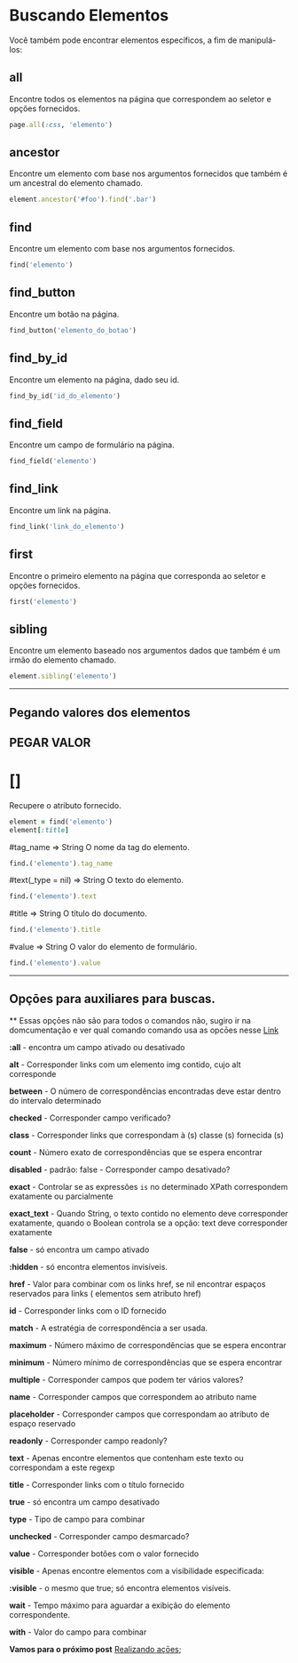 # Buscando Elementos

Você também pode encontrar elementos específicos, a fim de manipulá-los:

## all

Encontre todos os elementos na página que correspondem ao seletor e opções fornecidos.

```ruby
page.all(:css, 'elemento')
```

## ancestor

Encontre um elemento com base nos argumentos fornecidos que também é um ancestral do elemento chamado.

```ruby
element.ancestor('#foo').find('.bar')
```

## find

Encontre um elemento com base nos argumentos fornecidos.

```ruby
find('elemento')
```

## find_button

Encontre um botão na página.

```ruby
find_button('elemento_do_botao')
```

## find_by_id

Encontre um elemento na página, dado seu id.

```ruby
find_by_id('id_do_elemento')
```

## find_field

Encontre um campo de formulário na página.

```ruby
find_field('elemento')
```

## find_link

Encontre um link na página.

```ruby
find_link('link_do_elemento')
```

## first

Encontre o primeiro elemento na página que corresponda ao seletor e opções fornecidos.

```ruby
first('elemento')
```

## sibling

Encontre um elemento baseado nos argumentos dados que também é um irmão do elemento chamado.

```ruby
element.sibling('elemento')
```

----------------------------------------------------------------------------------------
## Pegando valores dos elementos

## PEGAR VALOR 

# []
Recupere o atributo fornecido.

```ruby
element = find('elemento')
element[:title] 
```

#tag_name ⇒ String
O nome da tag do elemento.

```ruby
find.('elemento').tag_name
```

#text(_type = nil) ⇒ String
O texto do elemento.

```ruby
find.('elemento').text
```

#title ⇒ String
O título do documento.

```ruby
find.('elemento').title
```

#value ⇒ String
O valor do elemento de formulário.

```ruby
find.('elemento').value
```
-----------------------------------------------------------------------------

## Opçōes para auxiliares para buscas.

** Essas opçōes não são para todos o comandos não, sugiro ir na domcumentação e ver qual comando comando usa as opcōes nesse [Link](https://www.rubydoc.info/github/teamcapybara/capybara/master/Capybara/Node/Finders)


**:all** - encontra um campo ativado ou desativado

**alt** - Corresponder links com um elemento img contido, cujo alt corresponde

**between** - O número de correspondências encontradas deve estar dentro do intervalo determinado

**checked** - Corresponder campo verificado?

**class** - Corresponder links que correspondam à (s) classe (s) fornecida (s)

**count** - Número exato de correspondências que se espera encontrar

**disabled** - padrão: false - Corresponder campo desativado?

**exact** - Controlar se as expressões `is` no determinado XPath correspondem exatamente ou parcialmente

**exact_text** - Quando String, o texto contido no elemento deve corresponder exatamente, quando o Boolean controla se a opção: text deve corresponder exatamente

**false** - só encontra um campo ativado

**:hidden** - só encontra elementos invisíveis.

**href** - Valor para combinar com os links href, se nil encontrar espaços reservados para links (<a> elementos sem atributo href)

**id** - Corresponder links com o ID fornecido

**match** - A estratégia de correspondência a ser usada.

**maximum** - Número máximo de correspondências que se espera encontrar

**minimum** - Número mínimo de correspondências que se espera encontrar

**multiple** - Corresponder campos que podem ter vários valores?

**name** - Corresponder campos que correspondem ao atributo name

**placeholder** - Corresponder campos que correspondam ao atributo de espaço reservado

**readonly** - Corresponder campo readonly?

**text** - Apenas encontre elementos que contenham este texto ou correspondam a este regexp

**title** - Corresponder links com o título fornecido

**true** - só encontra um campo desativado

**type** - Tipo de campo para combinar

**unchecked** - Corresponder campo desmarcado?

**value** - Corresponder botões com o valor fornecido

**visible** - Apenas encontre elementos com a visibilidade especificada:

**:visible** - o mesmo que true; só encontra elementos visíveis.

**wait** - Tempo máximo para aguardar a exibição do elemento correspondente.

**with** - Valor do campo para combinar

**Vamos para o próximo post** [Realizando açōes](https://github.com/brunobatista25/best_archer/blob/master/tests/Capybara/06-realizando_acoes.md);